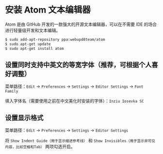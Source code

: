 # 安装 Atom 文本编辑器

Atom 是由 GitHub 开发的一款强大的开源文本编辑器，可以在不需要 IDE 的场合进行轻量级开发和文本编辑。

```bash
$ sudo add-apt-repository ppa:webupd8team/atom
$ sudo apt-get update
$ sudo apt-get install atom
```

## 设置同时支持中英文的等宽字体（推荐，可根据个人喜好调整）

菜单路径：`Edit` -> `Preferences` -> `Settings` -> `Editor Settings` -> `Font Family`

填入字体名（需要使用之前在中文美化时安装的字体）：`Inziu Iosevka SC`

## 设置显示格式

菜单路径：`Edit` -> `Preferences` -> `Settings` -> `Editor Settings`

将 `Show Indent Guide（用于显示缩进参考线）` 和 `Show Invisibles（用于显示非可见内容，比如空格和Tab）` 两项勾选开启。
